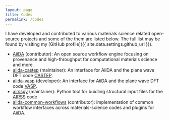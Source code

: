 ```yaml
---
layout: page
title: Codes
permalink: /codes
---
```


I have developed and contributed to various materials science related open-source projects and some of the them are listed below. 
The full list may be found by visiting my [GitHub profile]({{ site.data.settings.github_url }}).

- [AiiDA](https://www.aiida.net) (contributor): An open source workflow engine focusing on provenance and high-throughput for computational materials science and more.
- [aiida-castep](https://www.github.com/zhubonan/aiida-castep) (maintainer): An interface for AiiDA and the plane wave DFT code [CASTEP](wwww.castep.org).
- [aiida-vasp](https://www.github.com/aiida-vasp/aiida-vasp) (developer): An interface for AiiDA and the plane wave DFT code [VASP](https://vasp.at).
- [airsspy](https://www.github.com/zhubonan/airsspy) (maintainer): Python tool for buidling structural input files for the [AIRSS](https://www.mtg.msm.cam.ac.uk/Codes/AIRSS) code 
- [aiida-common-workflows](https://github.com/aiidateam/aiida-common-workflows) (contributor): implementation of common workflow interfaces across materials-science codes and plugins for AiiDA.
